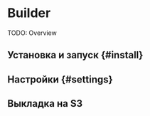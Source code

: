 # Builder

TODO: Overview

## Установка и запуск {#install}

## Настройки {#settings}

## Выкладка на S3